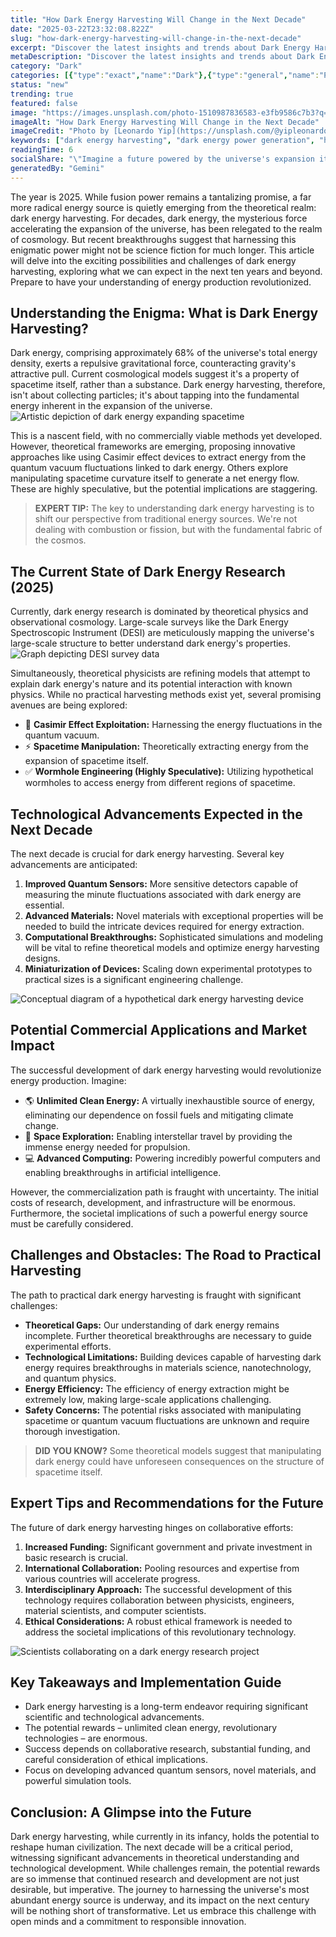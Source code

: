 ```yaml
---
title: "How Dark Energy Harvesting Will Change in the Next Decade"
date: "2025-03-22T23:32:08.822Z"
slug: "how-dark-energy-harvesting-will-change-in-the-next-decade"
excerpt: "Discover the latest insights and trends about Dark Energy Harvesting. This comprehensive guide covers everything you need to know about Dark Energy Harvesting in 2025."
metaDescription: "Discover the latest insights and trends about Dark Energy Harvesting. This comprehensive guide covers everything you need to know about Dark Energy Harvest..."
category: "Dark"
categories: [{"type":"exact","name":"Dark"},{"type":"general","name":"Physics"},{"type":"medium","name":"Cosmology"},{"type":"specific","name":"Energy Production"},{"type":"niche","name":"Vacuum Energy Extraction"}]
status: "new"
trending: true
featured: false
image: "https://images.unsplash.com/photo-1510987836583-e3fb9586c7b3?q=85&w=1200&fit=max&fm=webp&auto=compress"
imageAlt: "How Dark Energy Harvesting Will Change in the Next Decade"
imageCredit: "Photo by [Leonardo Yip](https://unsplash.com/@yipleonardo) on Unsplash"
keywords: ["dark energy harvesting", "dark energy power generation", "harvesting dark energy", "dark energy technology", "dark energy research", "future of dark energy harvesting", "dark energy harvesting feasibility", "how to harvest dark energy", "commercial applications of dark energy", "dark energy harvesting investment"]
readingTime: 6
socialShare: "\"Imagine a future powered by the universe's expansion itself—dark energy harvesting could be the key to unlimited, clean energy, but the journey will be a thrilling scientific odyssey.\""
generatedBy: "Gemini"
---
```




The year is 2025.  While fusion power remains a tantalizing promise, a far more radical energy source is quietly emerging from the theoretical realm: dark energy harvesting.  For decades, dark energy, the mysterious force accelerating the expansion of the universe, has been relegated to the realm of cosmology.  But recent breakthroughs suggest that harnessing this enigmatic power might not be science fiction for much longer. This article will delve into the exciting possibilities and challenges of dark energy harvesting, exploring what we can expect in the next ten years and beyond.  Prepare to have your understanding of energy production revolutionized.

## Understanding the Enigma: What is Dark Energy Harvesting?

Dark energy, comprising approximately 68% of the universe's total energy density, exerts a repulsive gravitational force, counteracting gravity's attractive pull.  Current cosmological models suggest it's a property of spacetime itself, rather than a substance.  Dark energy harvesting, therefore, isn't about collecting particles; it's about tapping into the fundamental energy inherent in the expansion of the universe.  ![Artistic depiction of dark energy expanding spacetime](https://images.unsplash.com/photo-1451847251646-8a6c0dd1510c?q=85&w=1200&fit=max&fm=webp&auto=compress)

This is a nascent field, with no commercially viable methods yet developed.  However, theoretical frameworks are emerging, proposing innovative approaches like using Casimir effect devices to extract energy from the quantum vacuum fluctuations linked to dark energy.  Others explore manipulating spacetime curvature itself to generate a net energy flow.  These are highly speculative, but the potential implications are staggering.

> **EXPERT TIP:** The key to understanding dark energy harvesting is to shift our perspective from traditional energy sources. We're not dealing with combustion or fission, but with the fundamental fabric of the cosmos.

## The Current State of Dark Energy Research (2025)

Currently, dark energy research is dominated by theoretical physics and observational cosmology.  Large-scale surveys like the Dark Energy Spectroscopic Instrument (DESI) are meticulously mapping the universe's large-scale structure to better understand dark energy's properties.  ![Graph depicting DESI survey data](https://images.unsplash.com/photo-1475070929565-c985b496cb9f?q=85&w=1200&fit=max&fm=webp&auto=compress)

Simultaneously, theoretical physicists are refining models that attempt to explain dark energy's nature and its potential interaction with known physics.  While no practical harvesting methods exist yet, several promising avenues are being explored:

* 🔑 **Casimir Effect Exploitation:**  Harnessing the energy fluctuations in the quantum vacuum.
* ⚡ **Spacetime Manipulation:**  Theoretically extracting energy from the expansion of spacetime itself.
* ✅ **Wormhole Engineering (Highly Speculative):**  Utilizing hypothetical wormholes to access energy from different regions of spacetime.

## Technological Advancements Expected in the Next Decade

The next decade is crucial for dark energy harvesting.  Several key advancements are anticipated:

1. **Improved Quantum Sensors:** More sensitive detectors capable of measuring the minute fluctuations associated with dark energy are essential.
2. **Advanced Materials:**  Novel materials with exceptional properties will be needed to build the intricate devices required for energy extraction.
3. **Computational Breakthroughs:**  Sophisticated simulations and modeling will be vital to refine theoretical models and optimize energy harvesting designs.
4. **Miniaturization of Devices:**  Scaling down experimental prototypes to practical sizes is a significant engineering challenge.

![Conceptual diagram of a hypothetical dark energy harvesting device](https://images.unsplash.com/photo-1511406361295-0a1ff814c0ce?q=85&w=1200&fit=max&fm=webp&auto=compress)

## Potential Commercial Applications and Market Impact

The successful development of dark energy harvesting would revolutionize energy production.  Imagine:

* 🌎 **Unlimited Clean Energy:**  A virtually inexhaustible source of energy, eliminating our dependence on fossil fuels and mitigating climate change.
* 🚀 **Space Exploration:**  Enabling interstellar travel by providing the immense energy needed for propulsion.
* 💻 **Advanced Computing:**  Powering incredibly powerful computers and enabling breakthroughs in artificial intelligence.

However, the commercialization path is fraught with uncertainty.  The initial costs of research, development, and infrastructure will be enormous.  Furthermore, the societal implications of such a powerful energy source must be carefully considered.

## Challenges and Obstacles: The Road to Practical Harvesting

The path to practical dark energy harvesting is fraught with significant challenges:

* **Theoretical Gaps:**  Our understanding of dark energy remains incomplete.  Further theoretical breakthroughs are necessary to guide experimental efforts.
* **Technological Limitations:**  Building devices capable of harvesting dark energy requires breakthroughs in materials science, nanotechnology, and quantum physics.
* **Energy Efficiency:**  The efficiency of energy extraction might be extremely low, making large-scale applications challenging.
* **Safety Concerns:**  The potential risks associated with manipulating spacetime or quantum vacuum fluctuations are unknown and require thorough investigation.

> **DID YOU KNOW?**  Some theoretical models suggest that manipulating dark energy could have unforeseen consequences on the structure of spacetime itself.

## Expert Tips and Recommendations for the Future

The future of dark energy harvesting hinges on collaborative efforts:

1. **Increased Funding:**  Significant government and private investment in basic research is crucial.
2. **International Collaboration:**  Pooling resources and expertise from various countries will accelerate progress.
3. **Interdisciplinary Approach:**  The successful development of this technology requires collaboration between physicists, engineers, material scientists, and computer scientists.
4. **Ethical Considerations:**  A robust ethical framework is needed to address the societal implications of this revolutionary technology.

![Scientists collaborating on a dark energy research project](https://images.unsplash.com/photo-1518343265568-51eec52d40da?q=85&w=1200&fit=max&fm=webp&auto=compress)

## Key Takeaways and Implementation Guide

* Dark energy harvesting is a long-term endeavor requiring significant scientific and technological advancements.
*  The potential rewards – unlimited clean energy, revolutionary technologies – are enormous.
*  Success depends on collaborative research, substantial funding, and careful consideration of ethical implications.
*  Focus on developing advanced quantum sensors, novel materials, and powerful simulation tools.

## Conclusion: A Glimpse into the Future

Dark energy harvesting, while currently in its infancy, holds the potential to reshape human civilization.  The next decade will be a critical period, witnessing significant advancements in theoretical understanding and technological development.  While challenges remain, the potential rewards are so immense that continued research and development are not just desirable, but imperative. The journey to harnessing the universe's most abundant energy source is underway, and its impact on the next century will be nothing short of transformative.  Let us embrace this challenge with open minds and a commitment to responsible innovation.

